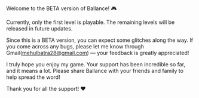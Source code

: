 Welcome to the BETA version of Ballance! 🎮

Currently, only the first level is playable. The remaining levels will be released in future updates.

Since this is a BETA version, you can expect some glitches along the way. If you come across any bugs, please let me know through Gmail(mehulbatra28@gmail.com)  — your feedback is greatly appreciated!

I truly hope you enjoy my game. Your support has been incredible so far, and it means a lot. Please share Ballance with your friends and family to help spread the word!

Thank you for all the support! ❤️
